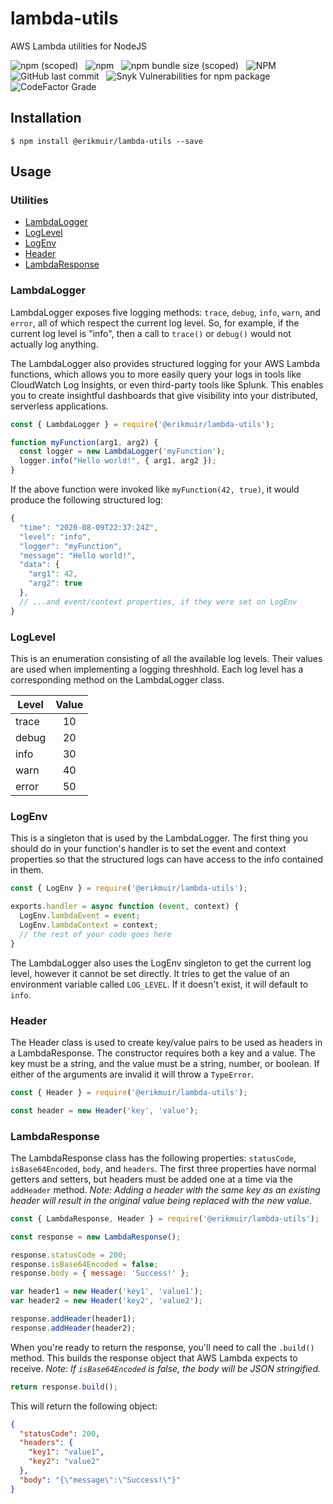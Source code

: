 # lambda-utils

AWS Lambda utilities for NodeJS

![npm (scoped)](https://img.shields.io/npm/v/@erikmuir/lambda-utils)
&nbsp;
![npm](https://img.shields.io/npm/dt/@erikmuir/lambda-utils)
&nbsp;
![npm bundle size (scoped)](https://img.shields.io/bundlephobia/min/@erikmuir/lambda-utils)
&nbsp;
![NPM](https://img.shields.io/npm/l/@erikmuir/lambda-utils)
&nbsp;
![GitHub last commit](https://img.shields.io/github/last-commit/erikmuir/lambda-utils)
&nbsp;
![Snyk Vulnerabilities for npm package](https://img.shields.io/snyk/vulnerabilities/npm/@erikmuir/lambda-utils)
&nbsp;
![CodeFactor Grade](https://img.shields.io/codefactor/grade/github/erikmuir/lambda-utils)

## Installation
```
$ npm install @erikmuir/lambda-utils --save
```

## Usage

### Utilities

- [LambdaLogger](#lambdalogger)
- [LogLevel](#loglevel)
- [LogEnv](#logenv)
- [Header](#header)
- [LambdaResponse](#lambdaresponse)

### LambdaLogger
LambdaLogger exposes five logging methods: `trace`, `debug`, `info`, `warn`, and `error`, all of which respect the current log level. So, for example, if the current log level is "info", then a call to `trace()` or `debug()` would not actually log anything.

The LambdaLogger also provides structured logging for your AWS Lambda functions, which allows you to more easily query your logs in tools like CloudWatch Log Insights, or even third-party tools like Splunk. This enables you to create insightful dashboards that give visibility into your distributed, serverless applications.

``` javascript
const { LambdaLogger } = require('@erikmuir/lambda-utils');

function myFunction(arg1, arg2) {
  const logger = new LambdaLogger('myFunction');
  logger.info("Hello world!", { arg1, arg2 });
}
```
If the above function were invoked like `myFunction(42, true)`, it would produce the following structured log:
``` javascript
{
  "time": "2020-08-09T22:37:24Z",
  "level": "info",
  "logger": "myFunction",
  "message": "Hello world!",
  "data": {
    "arg1": 42,
    "arg2": true
  },
  // ...and event/context properties, if they were set on LogEnv
}
```

### LogLevel
This is an enumeration consisting of all the available log levels. Their values are used when implementing a logging threshhold. Each log level has a corresponding method on the LambdaLogger class.

| Level | Value |
|-------|:-----:|
| trace | 10    |
| debug | 20    |
| info  | 30    |
| warn  | 40    |
| error | 50    |

### LogEnv
This is a singleton that is used by the LambdaLogger. The first thing you should do in your function's handler is to set the event and context properties so that the structured logs can have access to the info contained in them.
``` javascript
const { LogEnv } = require('@erikmuir/lambda-utils');

exports.handler = async function (event, context) {
  LogEnv.lambdaEvent = event;
  LogEnv.lambdaContext = context;
  // the rest of your code goes here
}
```
The LambdaLogger also uses the LogEnv singleton to get the current log level, however it cannot be set directly. It tries to get the value of an environment variable called `LOG_LEVEL`. If it doesn't exist, it will default to `info`.

### Header
The Header class is used to create key/value pairs to be used as headers in a LambdaResponse. The constructor requires both a key and a value. The key must be a string, and the value must be a string, number, or boolean. If either of the arguments are invalid it will throw a `TypeError`.
``` javascript
const { Header } = require('@erikmuir/lambda-utils');

const header = new Header('key', 'value');
```

### LambdaResponse
The LambdaResponse class has the following properties: `statusCode`, `isBase64Encoded`, `body`, and `headers`. The first three properties have normal getters and setters, but headers must be added one at a time via the `addHeader` method. _Note: Adding a header with the same key as an existing header will result in the original value being replaced with the new value._
``` javascript
const { LambdaResponse, Header } = require('@erikmuir/lambda-utils');

const response = new LambdaResponse();

response.statusCode = 200;
response.isBase64Encoded = false;
response.body = { message: 'Success!' };

var header1 = new Header('key1', 'value1');
var header2 = new Header('key2', 'value2');

response.addHeader(header1);
response.addHeader(header2);
```
When you're ready to return the response, you'll need to call the `.build()` method. This builds the response object that AWS Lambda expects to receive. _Note: If `isBase64Encoded` is false, the body will be JSON stringified._
``` javascript
return response.build();
```
This will return the following object:
``` json
{
  "statusCode": 200,
  "headers": {
    "key1": "value1",
    "key2": "value2"
  },
  "body": "{\"message\":\"Success!\"}"
}
```
